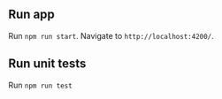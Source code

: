 ## Run app

Run `npm run start`. Navigate to `http://localhost:4200/`.

## Run unit tests

Run `npm run test`

